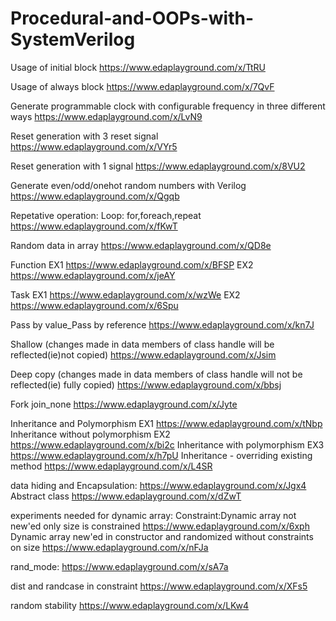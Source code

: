 # Procedural-and-OOPs-with-SystemVerilog
Usage of initial block https://www.edaplayground.com/x/TtRU

Usage of always block https://www.edaplayground.com/x/7QvF

Generate programmable clock with configurable frequency in three different ways https://www.edaplayground.com/x/LvN9

Reset generation with 3 reset signal https://www.edaplayground.com/x/VYr5

Reset generation with 1 signal https://www.edaplayground.com/x/8VU2

Generate even/odd/onehot random numbers with Verilog https://www.edaplayground.com/x/Qgqb

Repetative operation: Loop: for,foreach,repeat https://www.edaplayground.com/x/fKwT

Random data in array https://www.edaplayground.com/x/QD8e

Function EX1 https://www.edaplayground.com/x/BFSP
EX2 https://www.edaplayground.com/x/jeAY

Task EX1 https://www.edaplayground.com/x/wzWe
EX2 https://www.edaplayground.com/x/6Spu

Pass by value_Pass by reference https://www.edaplayground.com/x/kn7J

Shallow (changes made in data members of class handle will be reflected(ie)not copied) https://www.edaplayground.com/x/Jsim

Deep copy (changes made in data members of class handle will not be reflected(ie) fully copied) https://www.edaplayground.com/x/bbsj

Fork join_none https://www.edaplayground.com/x/Jyte

Inheritance and Polymorphism EX1 https://www.edaplayground.com/x/tNbp
Inheritance without polymorphism EX2 https://www.edaplayground.com/x/bi2c
Inheritance with polymorphism EX3 https://www.edaplayground.com/x/h7pU
Inheritance - overriding existing method https://www.edaplayground.com/x/L4SR

data hiding and Encapsulation: https://www.edaplayground.com/x/Jgx4
Abstract class https://www.edaplayground.com/x/dZwT

experiments needed for dynamic array:
Constraint:Dynamic array not new'ed only size is constrained  https://www.edaplayground.com/x/6xph
Dynamic array new'ed in constructor and randomized without constraints on size  https://www.edaplayground.com/x/nFJa

rand_mode: https://www.edaplayground.com/x/sA7a

dist and randcase in constraint https://www.edaplayground.com/x/XFs5

random stability https://www.edaplayground.com/x/LKw4
